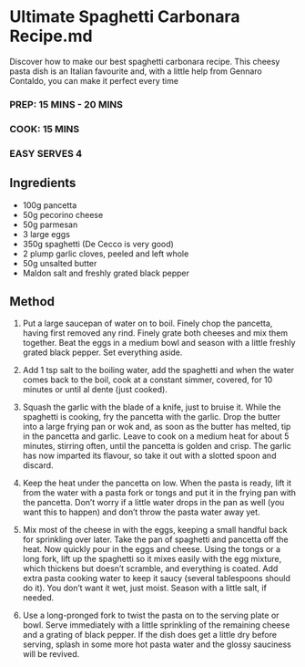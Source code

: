 # Ultimate Spaghetti Carbonara Recipe.md 


Discover how to make our best spaghetti carbonara recipe. This cheesy pasta dish is an Italian favourite and, with a little help from Gennaro Contaldo, you can make it perfect every time

### PREP: 15 MINS - 20 MINS
### COOK: 15 MINS
### EASY	SERVES 4



## Ingredients

- 100g pancetta
- 50g pecorino cheese
- 50g parmesan
- 3 large eggs
- 350g spaghetti (De Cecco is very good)
- 2 plump garlic cloves, peeled and left whole
- 50g unsalted butter
- Maldon salt and freshly grated black pepper

## Method

1. Put a large saucepan of water on to boil. Finely chop the pancetta, having first removed any rind. Finely grate both cheeses and mix them together. Beat the eggs in a medium bowl and season with a little freshly grated black pepper. Set everything aside.

2. Add 1 tsp salt to the boiling water, add the spaghetti and when the water comes back to the boil, cook at a constant simmer, covered, for 10 minutes or until al dente (just cooked).

3. Squash the garlic with the blade of a knife, just to bruise it. While the spaghetti is cooking, fry the pancetta with the garlic. Drop the butter into a large frying pan or wok and, as soon as the butter has melted, tip in the pancetta and garlic. Leave to cook on a medium heat for about 5 minutes, stirring often, until the pancetta is golden and crisp. The garlic has now imparted its flavour, so take it out with a slotted spoon and discard.

4. Keep the heat under the pancetta on low. When the pasta is ready, lift it from the water with a pasta fork or tongs and put it in the frying pan with the pancetta. Don’t worry if a little water drops in the pan as well (you want this to happen) and don’t throw the pasta water away yet.

5. Mix most of the cheese in with the eggs, keeping a small handful back for sprinkling over later. Take the pan of spaghetti and pancetta off the heat. Now quickly pour in the eggs and cheese. Using the tongs or a long fork, lift up the spaghetti so it mixes easily with the egg mixture, which thickens but doesn’t scramble, and everything is coated. Add extra pasta cooking water to keep it saucy (several tablespoons should do it). You don’t want it wet, just moist. Season with a little salt, if needed.

6. Use a long-pronged fork to twist the pasta on to the serving plate or bowl. Serve immediately with a little sprinkling of the remaining cheese and a grating of black pepper. If the dish does get a little dry before serving, splash in some more hot pasta water and the glossy sauciness will be revived.